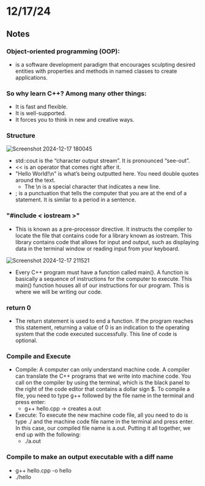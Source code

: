 # 12/17/24

## Notes 
### Object-oriented programming (OOP): 
- is a software development paradigm that encourages sculpting desired entities with properties and methods in named classes to create applications.

### So why learn C++? Among many other things:
- It is fast and flexible.
- It is well-supported.
- It forces you to think in new and creative ways.<br/>

### Structure
![Screenshot 2024-12-17 180045](https://github.com/user-attachments/assets/ce8462ed-e626-4a2c-bc78-afc3be897410)
- std::cout is the “character output stream”. It is pronounced “see-out”.
- << is an operator  that comes right after it.
- "Hello World!\n" is what’s being outputted here. You need double quotes around the text.
  - The \n is a special character that indicates a new line.
- ; is a punctuation that tells the computer that you are at the end of a statement. It is similar to a period in a sentence.

### "#include < iostream >"
- This is known as a pre-processor directive. It instructs the compiler to locate the file that contains code for a library known as iostream. This library contains code that allows for input and output, such as displaying data in the terminal window or reading input from your keyboard. <br/>


![Screenshot 2024-12-17 211521](https://github.com/user-attachments/assets/984ada75-2617-4ffd-9cab-02645381758b)
- Every C++ program must have a function called main(). A function is basically a sequence of instructions for the computer to execute. This main() function houses all of our instructions for our program. This is where we will be writing our code.

### return 0
- The return statement is used to end a function. If the program reaches this statement, returning a value of 0 is an indication to the operating system that the code executed successfully. This line of code is optional.

### Compile and Execute
- Compile: A computer can only understand machine code. A compiler can translate the C++ programs that we write into machine code. You call on the compiler by using the terminal, which is the black panel to the right of the code editor that contains a dollar sign $. To compile a file, you need to type g++ followed by the file name in the terminal and press enter:
  - g++ hello.cpp -> creates a.out
- Execute: To execute the new machine code file, all you need to do is type ./ and the machine code file name in the terminal and press enter. In this case, our compiled file name is a.out. Putting it all together, we end up with the following:
  - ./a.out
 
### Compile to make an output executable with a diff name
- g++ hello.cpp -o hello
- ./hello
